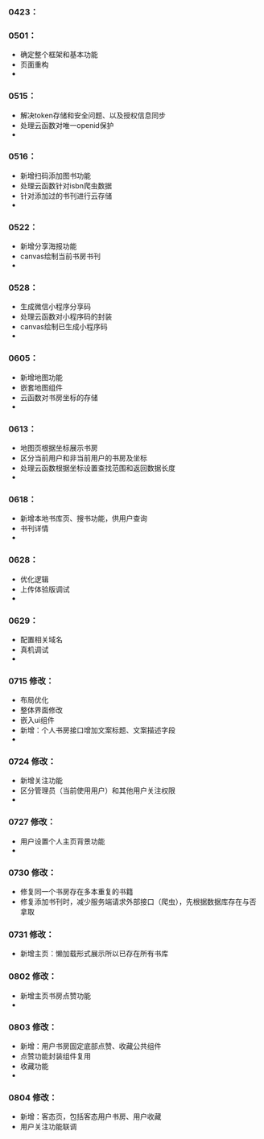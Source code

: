 <!-- 2020 -->
### 0423：

### 0501：
 - 确定整个框架和基本功能
 - 页面重构
 - 

### 0515：
 - 解决token存储和安全问题、以及授权信息同步
 - 处理云函数对唯一openid保护
 - 

### 0516：
 - 新增扫码添加图书功能
 - 处理云函数针对isbn爬虫数据
 - 针对添加过的书刊进行云存储
 - 

### 0522：
 - 新增分享海报功能
 - canvas绘制当前书房书刊
 - 

### 0528：
 - 生成微信小程序分享码
 - 处理云函数对小程序码的封装
 - canvas绘制已生成小程序码
 - 

### 0605：
 - 新增地图功能
 - 嵌套地图组件
 - 云函数对书房坐标的存储
 - 

### 0613：
 - 地图页根据坐标展示书房
 - 区分当前用户和非当前用户的书房及坐标
 - 处理云函数根据坐标设置查找范围和返回数据长度
 - 

### 0618：
 - 新增本地书库页、搜书功能，供用户查询
 - 书刊详情
 - 

### 0628：
 - 优化逻辑
 - 上传体验版调试
 - 

### 0629：
 - 配置相关域名
 - 真机调试
 - 

### 0715 修改：
 - 布局优化
 - 整体界面修改
 - 嵌入ui组件
 - 新增：个人书房接口增加文案标题、文案描述字段
 - 
### 0724 修改：
 - 新增关注功能
 - 区分管理员（当前使用用户）和其他用户关注权限
 - 
### 0727 修改：
 - 用户设置个人主页背景功能
 - 
### 0730 修改：
 - 修复同一个书房存在多本重复的书籍
 - 修复添加书刊时，减少服务端请求外部接口（爬虫），先根据数据库存在与否拿取

### 0731 修改：
 - 新增主页：懒加载形式展示所以已存在所有书库

### 0802 修改：
 - 新增主页书房点赞功能
 - 

### 0803 修改：
 - 新增：用户书房固定底部点赞、收藏公共组件
 - 点赞功能封装组件复用
 - 收藏功能
 - 
### 0804 修改：
 - 新增：客态页，包括客态用户书房、用户收藏
 - 用户关注功能联调